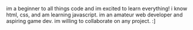 im a beginner to all things code and im excited to learn everything! i know html, css, and am learning javascript. 
im an amateur web developer and aspiring game dev. im willing to collaborate on any project. :]

<!---
bythemeadow/bythemeadow is a ✨ special ✨ repository because its `README.md` (this file) appears on your GitHub profile.
You can click the Preview link to take a look at your changes.
--->

